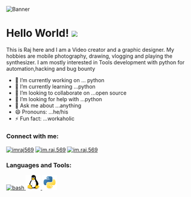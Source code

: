 ![Banner](https://user-images.githubusercontent.com/53007802/133314265-fedae688-2691-4628-9ad0-cb0c6654f8db.gif)

# Hello World! <img src="https://raw.githubusercontent.com/MartinHeinz/MartinHeinz/master/wave.gif" width="30px">

This is Raj here and I am a Video creator and a graphic designer. My hobbies are mobile photography, drawing, vlogging and playing the synthesizer. I am mostly interested in Tools development with python for automation,hacking and bug bounty 

- 🔭 I’m currently working on ... python 
- 🌱 I’m currently learning ...python 
- 👯 I’m looking to collaborate on ...open source 
- 🤔 I’m looking for help with ...python 
- 💬 Ask me about ...anything 
- 😄 Pronouns: ...he/his
- ⚡ Fun fact: ...workaholic 

<h3 align="left">Connect with me:</h3>
<p align="left">
<a href="https://twitter.com/imraj569" target="blank"><img align="center" src="https://raw.githubusercontent.com/rahuldkjain/github-profile-readme-generator/master/src/images/icons/Social/twitter.svg" alt="imraj569" height="30" width="40" /></a>
<a href="https://fb.com/im.raj.569" target="blank"><img align="center" src="https://raw.githubusercontent.com/rahuldkjain/github-profile-readme-generator/master/src/images/icons/Social/facebook.svg" alt="im.raj.569" height="30" width="40" /></a>
<a href="https://instagram.com/im.raj.569" target="blank"><img align="center" src="https://raw.githubusercontent.com/rahuldkjain/github-profile-readme-generator/master/src/images/icons/Social/instagram.svg" alt="im.raj.569" height="30" width="40" /></a>
</p>

<h3 align="left">Languages and Tools:</h3>
<p align="left"> <a href="https://www.gnu.org/software/bash/" target="_blank"> <img src="https://www.vectorlogo.zone/logos/gnu_bash/gnu_bash-icon.svg" alt="bash" width="40" height="40"/> </a> <a href="https://www.linux.org/" target="_blank"> <img src="https://raw.githubusercontent.com/devicons/devicon/master/icons/linux/linux-original.svg" alt="linux" width="40" height="40"/> </a> <a href="https://www.python.org" target="_blank"> <img src="https://raw.githubusercontent.com/devicons/devicon/master/icons/python/python-original.svg" alt="python" width="40" height="40"/> </a> </p>
